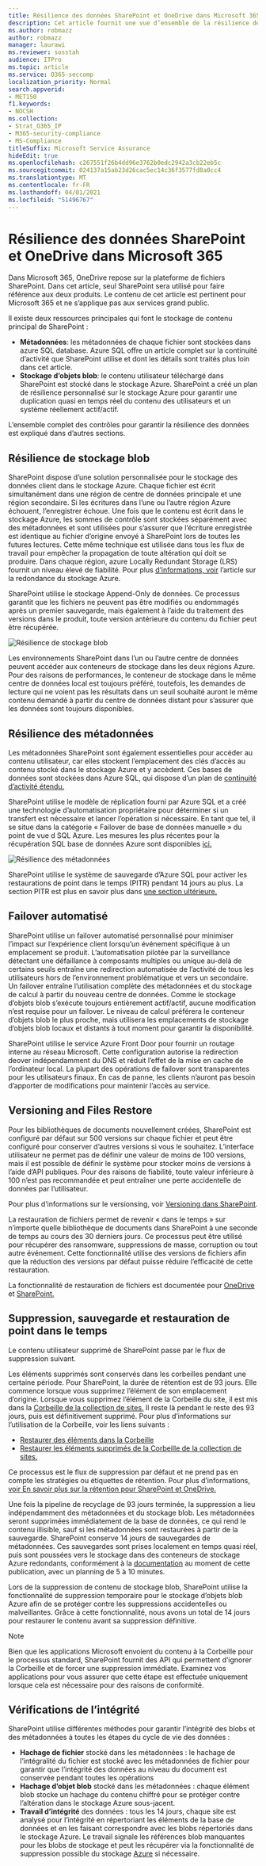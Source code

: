 ```yaml
---
title: Résilience des données SharePoint et OneDrive dans Microsoft 365
description: Cet article fournit une vue d’ensemble de la résilience des données SharePoint et OneDrive dans Microsoft 365.
ms.author: robmazz
author: robmazz
manager: laurawi
ms.reviewer: sosstah
audience: ITPro
ms.topic: article
ms.service: O365-seccomp
localization_priority: Normal
search.appverid:
- MET150
f1.keywords:
- NOCSH
ms.collection:
- Strat_O365_IP
- M365-security-compliance
- MS-Compliance
titleSuffix: Microsoft Service Assurance
hideEdit: true
ms.openlocfilehash: c267551f26b4dd96e3762b0edc2942a3cb22eb5c
ms.sourcegitcommit: 024137a15ab23d26cac5ec14c36f3577fd8a0cc4
ms.translationtype: MT
ms.contentlocale: fr-FR
ms.lasthandoff: 04/01/2021
ms.locfileid: "51496767"
---
```

# <a name="sharepoint-and-onedrive-data-resiliency-in-microsoft-365"></a>Résilience des données SharePoint et OneDrive dans Microsoft 365

Dans Microsoft 365, OneDrive repose sur la plateforme de fichiers SharePoint. Dans cet article, seul SharePoint sera utilisé pour faire référence aux deux produits. Le contenu de cet article est pertinent pour Microsoft 365 et ne s’applique pas aux services grand public.

Il existe deux ressources principales qui font le stockage de contenu principal de SharePoint :

- **Métadonnées**: les métadonnées de chaque fichier sont stockées dans azure SQL database. Azure SQL offre un article complet sur la continuité d’activité que SharePoint utilise et dont les détails sont traités plus loin dans cet article.
- **Stockage d’objets blob**: le contenu utilisateur téléchargé dans SharePoint est stocké dans le stockage Azure. SharePoint a créé un plan de résilience personnalisé sur le stockage Azure pour garantir une duplication quasi en temps réel du contenu des utilisateurs et un système réellement actif/actif.

L’ensemble complet des contrôles pour garantir la résilience des données est expliqué dans d’autres sections.

## <a name="blob-storage-resilience"></a>Résilience de stockage blob

SharePoint dispose d’une solution personnalisée pour le stockage des données client dans le stockage Azure. Chaque fichier est écrit simultanément dans une région de centre de données principale et une région secondaire. Si les écritures dans l’une ou l’autre région Azure échouent, l’enregistrer échoue. Une fois que le contenu est écrit dans le stockage Azure, les sommes de contrôle sont stockées séparément avec des métadonnées et sont utilisées pour s’assurer que l’écriture enregistrée est identique au fichier d’origine envoyé à SharePoint lors de toutes les futures lectures. Cette même technique est utilisée dans tous les flux de travail pour empêcher la propagation de toute altération qui doit se produire. Dans chaque région, azure Locally Redundant Storage (LRS) fournit un niveau élevé de fiabilité. Pour plus [d’informations, voir](/azure/storage/common/storage-redundancy-lrs) l’article sur la redondance du stockage Azure.

SharePoint utilise le stockage Append-Only de données. Ce processus garantit que les fichiers ne peuvent pas être modifiés ou endommagés après un premier sauvegarde, mais également à l’aide du traitement des versions dans le produit, toute version antérieure du contenu du fichier peut être récupérée.

![Résilience de stockage blob](../media/assurance-blob-storage-resiliency-diagram.png)

Les environnements SharePoint dans l’un ou l’autre centre de données peuvent accéder aux conteneurs de stockage dans les deux régions Azure. Pour des raisons de performances, le conteneur de stockage dans le même centre de données local est toujours préféré, toutefois, les demandes de lecture qui ne voient pas les résultats dans un seuil souhaité auront le même contenu demandé à partir du centre de données distant pour s’assurer que les données sont toujours disponibles.

## <a name="metadata-resilience"></a>Résilience des métadonnées

Les métadonnées SharePoint sont également essentielles pour accéder au contenu utilisateur, car elles stockent l’emplacement des clés d’accès au contenu stocké dans le stockage Azure et y accèdent. Ces bases de données sont stockées dans Azure SQL, qui dispose d’un plan de [continuité d’activité étendu.](/azure/sql-database/sql-database-business-continuity)

SharePoint utilise le modèle de réplication fourni par Azure SQL et a créé une technologie d’automatisation propriétaire pour déterminer si un transfert est nécessaire et lancer l’opération si nécessaire. En tant que tel, il se situe dans la catégorie « Failover de base de données manuelle » du point de vue d SQL Azure. Les mesures les plus récentes pour la récupération SQL base de données Azure sont disponibles [ici.](/azure/azure-sql/database/business-continuity-high-availability-disaster-recover-hadr-overview#recover-a-database-to-the-existing-server)

![Résilience des métadonnées](../media/assurance-metadata-resiliency-diagram.png)

SharePoint utilise le système de sauvegarde d’Azure SQL pour activer les restaurations de point dans le temps (PITR) pendant 14 jours au plus. La section PITR est plus en savoir plus dans [une section ultérieure.](#deletion-backup-and-point-in-time-restore)

## <a name="automated-failover"></a>Failover automatisé

SharePoint utilise un failover automatisé personnalisé pour minimiser l’impact sur l’expérience client lorsqu’un événement spécifique à un emplacement se produit. L’automatisation pilotée par la surveillance détectant une défaillance à composants multiples ou unique au-delà de certains seuils entraîne une redirection automatisée de l’activité de tous les utilisateurs hors de l’environnement problématique et vers un secondaire. Un failover entraîne l’utilisation complète des métadonnées et du stockage de calcul à partir du nouveau centre de données. Comme le stockage d’objets blob s’exécute toujours entièrement actif/actif, aucune modification n’est requise pour un failover. Le niveau de calcul préférera le conteneur d’objets blob le plus proche, mais utilisera les emplacements de stockage d’objets blob locaux et distants à tout moment pour garantir la disponibilité.

SharePoint utilise le service Azure Front Door pour fournir un routage interne au réseau Microsoft. Cette configuration autorise la redirection deover indépendamment du DNS et réduit l’effet de la mise en cache de l’ordinateur local. La plupart des opérations de failover sont transparentes pour les utilisateurs finaux. En cas de panne, les clients n’auront pas besoin d’apporter de modifications pour maintenir l’accès au service.

## <a name="versioning-and-files-restore"></a>Versioning and Files Restore

Pour les bibliothèques de documents nouvellement créées, SharePoint est configuré par défaut sur 500 versions sur chaque fichier et peut être configuré pour conserver d’autres versions si vous le souhaitez. L’interface utilisateur ne permet pas de définir une valeur de moins de 100 versions, mais il est possible de définir le système pour stocker moins de versions à l’aide d’API publiques. Pour des raisons de fiabilité, toute valeur inférieure à 100 n’est pas recommandée et peut entraîner une perte accidentelle de données par l’utilisateur.

Pour plus d’informations sur le versionsing, voir [Versioning dans SharePoint](/microsoft-365/community/versioning-basics-best-practices).

La restauration de fichiers permet de revenir « dans le temps » sur n’importe quelle bibliothèque de documents dans SharePoint à une seconde de temps au cours des 30 derniers jours. Ce processus peut être utilisé pour récupérer des ransomware, suppressions de masse, corruption ou tout autre événement. Cette fonctionnalité utilise des versions de fichiers afin que la réduction des versions par défaut puisse réduire l’efficacité de cette restauration.

La fonctionnalité de restauration de fichiers est documentée pour [OneDrive](https://support.office.com/article/restore-your-onedrive-fa231298-759d-41cf-bcd0-25ac53eb8a15) et [SharePoint.](https://support.office.com/article/Restore-a-document-library-317791c3-8bd0-4dfd-8254-3ca90883d39a)

## <a name="deletion-backup-and-point-in-time-restore"></a>Suppression, sauvegarde et restauration de point dans le temps

Le contenu utilisateur supprimé de SharePoint passe par le flux de suppression suivant.

Les éléments supprimés sont conservés dans les corbeilles pendant une certaine période. Pour SharePoint, la durée de rétention est de 93 jours. Elle commence lorsque vous supprimez l’élément de son emplacement d’origine. Lorsque vous supprimez l’élément de la Corbeille du site, il est mis dans la [Corbeille de la collection de sites.](https://support.office.com/article/restore-deleted-items-from-the-site-collection-recycle-bin-5fa924ee-16d7-487b-9a0a-021b9062d14b) Il reste là pendant le reste des 93 jours, puis est définitivement supprimé. Pour plus d’informations sur l’utilisation de la Corbeille, voir les liens suivants :

- [Restaurer des éléments dans la Corbeille](https://support.office.com/article/Restore-items-in-the-Recycle-Bin-of-a-SharePoint-site-6df466b6-55f2-4898-8d6e-c0dff851a0be)
- [Restaurer les éléments supprimés de la Corbeille de la collection de sites.](https://support.office.com/article/Restore-deleted-items-from-the-site-collection-recycle-bin-5fa924ee-16d7-487b-9a0a-021b9062d14b)

Ce processus est le flux de suppression par défaut et ne prend pas en compte les stratégies ou étiquettes de rétention. Pour plus d’informations, [voir En savoir plus sur la rétention pour SharePoint et OneDrive.](/microsoft-365/compliance/retention-policies-sharepoint)

Une fois la pipeline de recyclage de 93 jours terminée, la suppression a lieu indépendamment des métadonnées et du stockage blob. Les métadonnées seront supprimées immédiatement de la base de données, ce qui rend le contenu illisible, sauf si les métadonnées sont restaurées à partir de la sauvegarde. SharePoint conserve 14 jours de sauvegardes de métadonnées. Ces sauvegardes sont prises localement en temps quasi réel, puis sont poussées vers le stockage dans des conteneurs de stockage Azure redondants, conformément à la [documentation](/azure/sql-database/sql-database-automated-backups) au moment de cette publication, avec un planning de 5 à 10 minutes.

Lors de la suppression de contenu de stockage blob, SharePoint utilise la fonctionnalité de suppression temporaire pour le stockage d’objets blob Azure afin de se protéger contre les suppressions accidentelles ou malveillantes. Grâce à cette fonctionnalité, nous avons un total de 14 jours pour restaurer le contenu avant sa suppression définitive.

>[!Note]
>Bien que les applications Microsoft envoient du contenu à la Corbeille pour le processus standard, SharePoint fournit des API qui permettent d’ignorer la Corbeille et de forcer une suppression immédiate. Examinez vos applications pour vous assurer que cette étape est effectuée uniquement lorsque cela est nécessaire pour des raisons de conformité.

## <a name="integrity-checks"></a>Vérifications de l’intégrité

SharePoint utilise différentes méthodes pour garantir l’intégrité des blobs et des métadonnées à toutes les étapes du cycle de vie des données :

- **Hachage de fichier** stocké dans les métadonnées : le hachage de l’intégralité du fichier est stocké avec les métadonnées de fichier pour garantir que l’intégrité des données au niveau du document est conservée pendant toutes les opérations
- **Hachage d’objet blob** stocké dans les métadonnées : chaque élément blob stocke un hachage du contenu chiffré pour se protéger contre l’altération dans le stockage Azure sous-jacent.
- **Travail d’intégrité** des données : tous les 14 jours, chaque site est analysé pour l’intégrité en répertoriant les éléments de la base de données et en les faisant correspondre avec les blobs répertoriés dans le stockage Azure. Le travail signale les références blob manquantes pour les blobs de stockage et peut les récupérer via la fonctionnalité de suppression possible du stockage [Azure](/azure/storage/blobs/soft-delete-blob-overview) si nécessaire.
